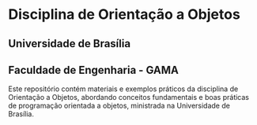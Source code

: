 # Disciplina de Orientação a Objetos

## Universidade de Brasília
## Faculdade de Engenharia - GAMA

Este repositório contém materiais e exemplos práticos da disciplina de Orientação a Objetos, abordando conceitos fundamentais e boas práticas de programação orientada a objetos, ministrada na Universidade de Brasília.
